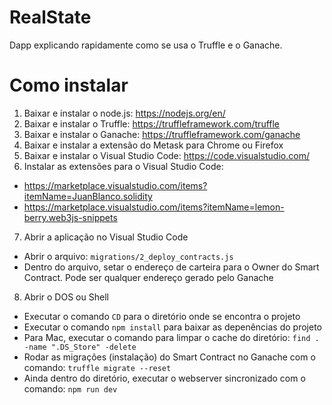 # RealState

Dapp explicando rapidamente como se usa o Truffle e o Ganache.

# Como instalar

1. Baixar e instalar o node.js: https://nodejs.org/en/
2. Baixar e instalar o Truffle: https://truffleframework.com/truffle
3. Baixar e instalar o Ganache: https://truffleframework.com/ganache
4. Baixar e instalar a extensão do Metask para Chrome ou Firefox
5. Baixar e instalar o Visual Studio Code: https://code.visualstudio.com/
6. Instalar as extensões para o Visual Studio Code: 
  - https://marketplace.visualstudio.com/items?itemName=JuanBlanco.solidity
  - https://marketplace.visualstudio.com/items?itemName=lemon-berry.web3js-snippets

7. Abrir a aplicação no Visual Studio Code
  - Abrir o arquivo: ```migrations/2_deploy_contracts.js```
  - Dentro do arquivo, setar o endereço de carteira para o Owner do Smart Contract. Pode ser qualquer endereço gerado pelo Ganache

8. Abrir o DOS ou Shell
  - Executar o comando ```CD``` para o diretório onde se encontra o projeto
  - Executar o comando ```npm install``` para baixar as depenências do projeto
  - Para Mac, executar o comando para limpar o cache do diretório: ```find . -name ".DS_Store" -delete```
  - Rodar as migrações (instalação) do Smart Contract no Ganache com o comando: ```truffle migrate --reset```
  - Ainda dentro do diretório, executar o webserver sincronizado com o comando: ```npm run dev```
  

